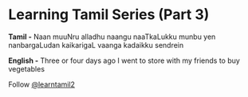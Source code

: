 # Learning Tamil Series (Part 3)

**Tamil -** Naan muuNru alladhu naangu naaTkaLukku munbu yen nanbargaLudan kaikarigaL vaanga kadaikku sendrein

**English -** Three or four days ago I went to store with my friends to buy vegetables

Follow [@learntamil2](https://twitter.com/LearnTamil2)